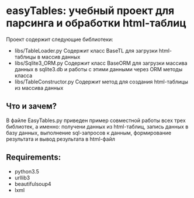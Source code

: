  easyTables: учебный проект для парсинга и обработки html-таблиц
 =================
 Проект содержит следующие библиотеки:
 * libs/TableLoader.py   Содержит класс BaseTL для загрузки html-таблицы в массив данных
 * libs/Sqlite3_ORM.py   Содержит класс BaseORM для загрузки массива данных в sqlite3.db и работы с этими данными через ORM методы класса
 * libs/TableConstructor.py Содержит метод для создания html-таблицы из массива данных 
 
 Что и зачем?
 ----------------
 В файле EasyTables.py приведен пример совместной работы всех трех библиотек, а именно:
 получени данных из html-таблиц, запись данных в базу данных, выполнение sql-запросов к данным, формирование результата
 и вывод результата в html-файл
 
 Requirements:
 -----------------
 * python3.5
 * urllib3
 * beautifulsoup4
 * lxml
